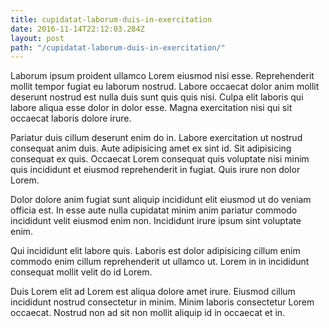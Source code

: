 ```yaml
---
title: cupidatat-laborum-duis-in-exercitation
date: 2016-11-14T22:12:03.284Z
layout: post
path: "/cupidatat-laborum-duis-in-exercitation/"
---
```


Laborum ipsum proident ullamco Lorem eiusmod nisi esse. Reprehenderit mollit tempor fugiat eu laborum nostrud. Labore occaecat dolor anim mollit deserunt nostrud est nulla duis sunt quis quis nisi. Culpa elit laboris qui labore aliqua esse dolor in dolor esse. Magna exercitation nisi qui sit occaecat laboris dolore irure.

Pariatur duis cillum deserunt enim do in. Labore exercitation ut nostrud consequat anim duis. Aute adipisicing amet ex sint id. Sit adipisicing consequat ex quis. Occaecat Lorem consequat quis voluptate nisi minim quis incididunt et eiusmod reprehenderit in fugiat. Quis irure non dolor Lorem.

Dolor dolore anim fugiat sunt aliquip incididunt elit eiusmod ut do veniam officia est. In esse aute nulla cupidatat minim anim pariatur commodo incididunt velit eiusmod enim non. Incididunt irure ipsum sint voluptate enim.

Qui incididunt elit labore quis. Laboris est dolor adipisicing cillum enim commodo enim cillum reprehenderit ut ullamco ut. Lorem in in incididunt consequat mollit velit do id Lorem.

Duis Lorem elit ad Lorem est aliqua dolore amet irure. Eiusmod cillum incididunt nostrud consectetur in minim. Minim laboris consectetur Lorem occaecat. Nostrud non ad sit non mollit aliquip id in occaecat et in.